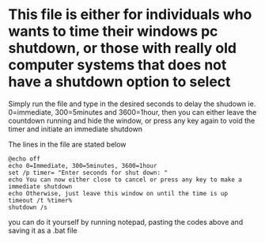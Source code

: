 # This file is either for individuals who wants to time their windows pc shutdown, or those with really old computer systems that does not have a shutdown option to select
Simply run the file and type in the desired seconds to delay the shudown ie. 0=immediate, 300=5minutes and 3600=1hour, 
then you can either leave the countdown running and hide the window, or press any key again to void the timer and initiate an immediate shutdown

The lines in the file are stated below
```
@echo off
echo 0=Immediate, 300=5minutes, 3600=1hour
set /p timer= "Enter seconds for shut down: "
echo You can now either close to cancel or press any key to make a immediate shutdown
echo Otherwise, just leave this window on until the time is up
timeout /t %timer%
shutdown /s
```
you can do it yourself by running notepad, pasting the codes above and saving it as a .bat file
